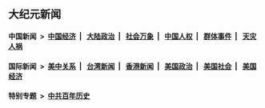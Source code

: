 ## 大纪元新闻

#### 中国新闻 &nbsp;>&nbsp; [中国经济](indexes/ncid283/README.md?12202045) &nbsp;| &nbsp; [大陆政治](indexes/ncid277/README.md?12202045) &nbsp;| &nbsp; [社会万象](indexes/ncid282/README.md?12202045) &nbsp;| &nbsp; [中国人权](indexes/ncid278/README.md?12202045) &nbsp;| &nbsp; [群体事件](indexes/ncid279/README.md?12202045) &nbsp;| &nbsp; [天灾人祸](indexes/ncid280/README.md?12202045)

#### 国际新闻 &nbsp;>&nbsp; [美中关系](indexes/nf1412576/README.md?12202045) &nbsp;| &nbsp; [台湾新闻](indexes/ncid1349361/README.md?12202045) &nbsp;| &nbsp; [香港新闻](indexes/ncid1349362/README.md?12202045) &nbsp;| &nbsp; [美国政治](indexes/ncid1078159/README.md?12202045) &nbsp;| &nbsp; [美国社会](indexes/ncid1078160/README.md?12202045) &nbsp;| &nbsp; [美国经济](indexes/ncid1078158/README.md?12202045)

#### 特别专题 &nbsp;>&nbsp; [中共百年历史](https://github.com/epoch-news/epoch-special/blob/master/README.md?12202045)  

